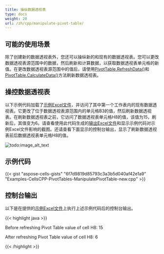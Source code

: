 ```yaml
---
title: 操纵数据透视表
type: docs
weight: 20
url: /zh/cpp/manipulate-pivot-table/
---
```


## **可能的使用场景**
除了创建新的数据透视表外，您还可以操纵新的和现有的数据透视表。您可以更改数据透视表源范围中的数据，然后刷新和计算数据，以获取数据透视表单元格的新值。在更改数据透视表源范围中的值后，请使用[PivotTable.RefreshData()](https://reference.aspose.com/cells/cpp/aspose.cells.pivot/pivottable/refreshdata/)和[PivotTable.CalculateData()](https://reference.aspose.com/cells/cpp/aspose.cells.pivot/pivottable/calculatedata/)方法刷新数据透视表。
## **操控数据透视表**
以下示例代码加载了[示例Excel文件](23167013.xlsx)，并访问了其中第一个工作表内的现有数据透视表。它更改了位于数据透视表源范围内的单元格B3的值，然后刷新数据透视表。在刷新数据透视表之前，它访问了数据透视表单元格H8的值，该值为15，刷新后，其值变为6。请查看使用此代码生成的[输出Excel文件](23167014.xlsx)和显示示例代码对示例Excel文件影响的截图。还请查看下面显示的控制台输出，显示了刷新数据透视表前后数据透视表单元格H8的值。

![todo:image_alt_text](manipulate-pivot-table_1.png)
## **示例代码**
{{< gist "aspose-cells-gists" "6f7d9819d85793c3a3b5d040af42e1a9" "Examples-CellsCPP-PivotTables-ManipulatePivotTable-new.cpp" >}}
## **控制台输出**
以下是在提供的[示例Excel文件](23167013.xlsx)上执行上述示例代码后的控制台输出。

{{< highlight java >}}

 Before refreshing Pivot Table value of cell H8: 15

After refreshing Pivot Table value of cell H8: 6

{{< /highlight >}}
